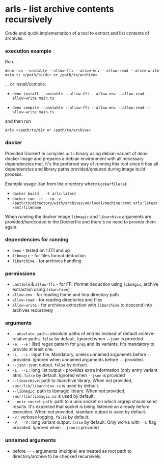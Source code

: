 # arls - list archive contents recursively

Crude and quick implementation of a tool to extract and list contents of
archives.

### execution example

Run...

`deno run --unstable --allow-ffi --allow-env --allow-read --allow-write main.ts </path/to/dir or /path/to/archive>`

... or install/compile:

- `deno install --unstable --allow-ffi --allow-env --allow-read --allow-write main.ts`

- `deno compile --unstable --allow-ffi --allow-env --allow-read --allow-write main.ts`

and then run

`arls </path/to/dir or /path/to/archive>`

### docker

Provided Dockerfile compiles `arls` binary using debian variant of deno docker
image and prepares a debian environment with all necessary dependencies met.
It's the preferred way of running this tool since it has all dependencies and
library paths provided/ensured during image build process.

Example usage (ran from the directory where `Dockerfile` is):

- `docker build . -t arls:latest`
- `docker run -it --rm -v /path/to/directory/with/archives/on/local/machine:/mnt arls:latest /mnt/filename`

When running the docker image `libmagic` and `libarchive` arguments are
provided/hardcoded in the Dockerfile and there's no need to provide them again.

### dependencies for running

- `deno` - tested on 1.17.1 and up
- `libmagic` - for files format deduction
- `libarchive` - for archives handling

### permissions

- `unstable` & `allow-ffi` - for FFI (format deduction using `libmagic`, archive
  extraction using `libarchive`)
- `allow-env` - for reading home and tmp directory path
- `allow-read` - for reading directories and files
- `allow-write` - for archives extraction with `libarchive` to descend into
  archives recursively

### arguments

- `--absolute-paths`: absolute paths of entries instead of default
  archive-relative paths. `false` by default. Ignored when `--json` is provided
- `-e, --e` : (list) regex pattern for `grep` and its variants. It's mandatory
  to provide at least one.
- `-i, --i` : input file. Mandatory, unless unnamed arguments before `--`
  provided. Ignored when unnamed arguments before `--` provided.
- `--json` : json output. `false` by default.
- `-L, --L` : long list output - provides extra information (only entry variant
  atm). `false` by default. Ignored when `--json` is provided
- `--libarchive`: path to libarchive library. When not provided,
  `/usr/lib/libarchive.so` is used by default.
- `--libmagic`: path to libmagic library. When not provided,
  `/usr/lib/libmagic.so` is used by default.
- `--unix-socket-path`: path to a unix socket on which argrep should send
  results. It's expected that socket is being listened on already before
  execution. When not provided, standard output is used by default.
- `-v` : verbose logging. `false` by default.
- `-V, --V` : long variant output. `false` by default. Only works with `--L`
  flag provided. Ignored when `--json` is provided

### unnamed arguments

- before `--` - arguments (multiple) are treated as root path to
  directory/archive to be checked recursively.
